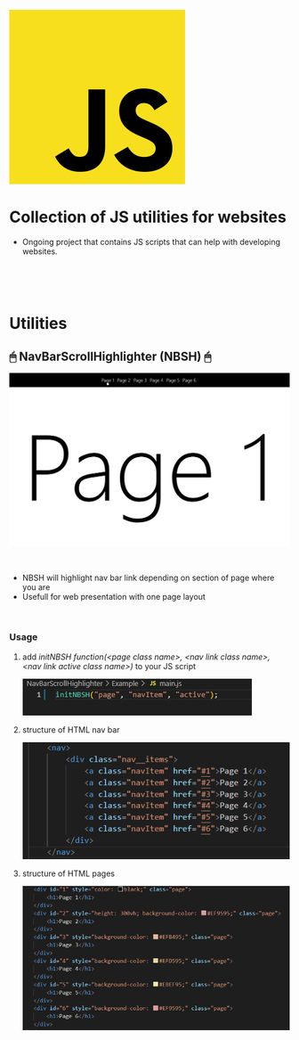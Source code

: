 
![alt text](/mdImages/JS.png)
# Collection of JS utilities for websites 
 * Ongoing project that contains JS scripts that can help with developing websites.
<br />
<br />
<br />

# Utilities

## 🖱 NavBarScrollHighlighter (NBSH) 🖱

![alt text](/mdImages/NBSH.gif)

<br />

* NBSH will highlight nav bar link depending on section of page where you are
* Usefull for web presentation with one page layout
<br />

  ### Usage
  
  1. add *initNBSH function(\<page class name\>, \<nav link class name\>, \<nav link active class name\>)* to your JS script

      ![alt text](/mdImages/NBSH-1.png)

  2. structure of HTML nav bar

      ![alt text](/mdImages/NBSH-2.png)

  3. structure of HTML pages
      
      ![alt text](/mdImages/NBSH-3.png)

